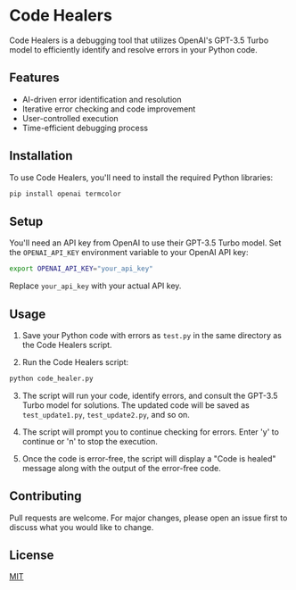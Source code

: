 # Code Healers

Code Healers is a debugging tool that utilizes OpenAI's GPT-3.5 Turbo model to efficiently identify and resolve errors in your Python code.

## Features

- AI-driven error identification and resolution
- Iterative error checking and code improvement
- User-controlled execution
- Time-efficient debugging process

## Installation

To use Code Healers, you'll need to install the required Python libraries:

```bash
pip install openai termcolor
```

## Setup

You'll need an API key from OpenAI to use their GPT-3.5 Turbo model. Set the `OPENAI_API_KEY` environment variable to your OpenAI API key:

```bash
export OPENAI_API_KEY="your_api_key"
```

Replace `your_api_key` with your actual API key.

## Usage

1. Save your Python code with errors as `test.py` in the same directory as the Code Healers script.

2. Run the Code Healers script:

```bash
python code_healer.py
```

3. The script will run your code, identify errors, and consult the GPT-3.5 Turbo model for solutions. The updated code will be saved as `test_update1.py`, `test_update2.py`, and so on.

4. The script will prompt you to continue checking for errors. Enter 'y' to continue or 'n' to stop the execution.

5. Once the code is error-free, the script will display a "Code is healed" message along with the output of the error-free code.

## Contributing

Pull requests are welcome. For major changes, please open an issue first to discuss what you would like to change.

## License

[MIT](https://choosealicense.com/licenses/mit/)
